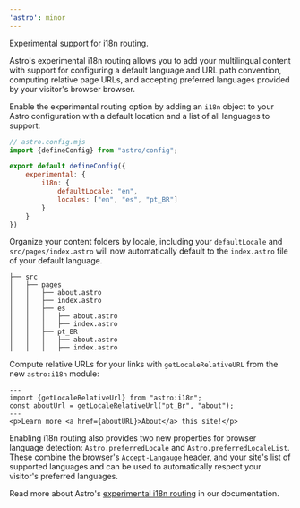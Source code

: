 ```yaml
---
'astro': minor
---
```


Experimental support for i18n routing. 

Astro's experimental i18n routing allows you to add your multilingual content with support for configuring a default language and URL path convention, computing relative page URLs, and accepting preferred languages provided by your visitor's browser browser.

Enable the experimental routing option by adding an `i18n` object to your Astro configuration with a default location and a list of all languages to support:

```js
// astro.config.mjs
import {defineConfig} from "astro/config";

export default defineConfig({
    experimental: {
        i18n: {
            defaultLocale: "en",
            locales: ["en", "es", "pt_BR"]
        }
    }
})
```

Organize your content folders by locale, including your `defaultLocale` and `src/pages/index.astro` will now automatically default to the `index.astro` file of your default language.

```
├── src
│   ├── pages
│   │   ├── about.astro
│   │   ├── index.astro
│   │   ├── es
│   │   │   ├── about.astro
│   │   │   ├── index.astro
│   │   ├── pt_BR
│   │   │   ├── about.astro
│   │   │   ├── index.astro
```

Compute relative URLs for your links with `getLocaleRelativeURL` from the new `astro:i18n` module:

```astro
---
import {getLocaleRelativeUrl} from "astro:i18n";
const aboutUrl = getLocaleRelativeUrl("pt_Br", "about");
---
<p>Learn more <a href={aboutURL}>About</a> this site!</p>
```

Enabling i18n routing also provides two new properties for browser language detection: `Astro.preferredLocale` and `Astro.preferredLocaleList`. These combine the browser's `Accept-Langauge` header, and your site's list of supported languages and can be used to automatically respect your visitor's preferred languages.

Read more about Astro's [experimental i18n routing](https://docs.astro.build/en/guides/internationalization/) in our documentation.
